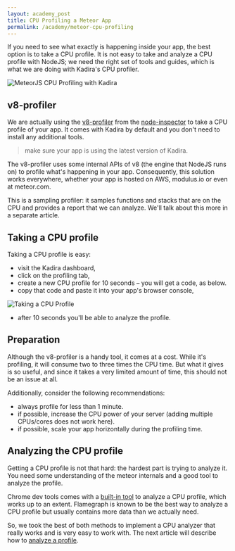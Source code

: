 ```yaml
---
layout: academy_post
title: CPU Profiling a Meteor App
permalink: /academy/meteor-cpu-profiling
---
```


If you need to see what exactly is happening inside your app, the best option is to take a CPU profile. It is not easy to take and analyze a CPU profile with NodeJS; we need the right set of tools and guides, which is what we are doing with Kadira's CPU profiler.

![MeteorJS CPU Profiling with Kadira](https://cldup.com/JZjBguQOrW.png)

## v8-profiler

We are actually using the [v8-profiler](https://github.com/node-inspector/v8-profiler) from the [node-inspector](https://github.com/node-inspector/node-inspector) to take a CPU profile of your app. It comes with Kadira by default and you don't need to install any additional tools. 

> make sure your app is using the latest version of Kadira.

The v8-profiler uses some internal APIs of v8 (the engine that NodeJS runs on) to profile what's happening in your app. Consequently, this solution works everywhere, whether your app is hosted on AWS, modulus.io or even at meteor.com.

This is a sampling profiler: it samples functions and stacks that are on the CPU and provides a report that we can analyze. We'll talk about this more in a separate article.

## Taking a CPU profile

Taking a CPU profile is easy: 

* visit the Kadira dashboard,
* click on the profiling tab,
* create a new CPU profile for 10 seconds – you will get a code, as below.
* copy that code and paste it into your app's browser console,

![Taking a CPU Profile](https://cldup.com/nnGuMDeNVr.png)

* after 10 seconds you'll be able to analyze the profile.

## Preparation 

Although the v8-profiler is a handy tool, it comes at a cost. While it's profiling, it will consume two to three times the CPU time. But what it gives is so useful, and since it takes a very limited amount of time, this should not be an issue at all.

Additionally, consider the following recommendations:

* always profile for less than 1 minute.
* if possible, increase the CPU power of your server (adding multiple CPUs/cores does not work here).
* if possible, scale your app horizontally during the profiling time.

## Analyzing the CPU profile

Getting a CPU profile is not that hard: the hardest part is trying to analyze it. You need some understanding of the meteor internals and a good tool to analyze the profile.

Chrome dev tools comes with a [built-in tool](https://developer.chrome.com/devtools/docs/cpu-profiling) to analyze a CPU profile, which works up to an extent. Flamegraph is known to be the best way to analyze a CPU profile but usually contains more data than we actually need.

So, we took the best of both methods to implement a CPU analyzer that really works and is very easy to work with. The next article will describe how to [analyze a profile](/academy/analyze-meteor-cpu-profile).
